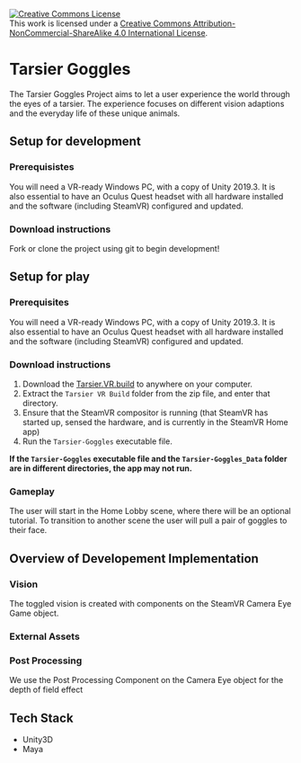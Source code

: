 <a rel="license" href="http://creativecommons.org/licenses/by-nc-sa/4.0/"><img alt="Creative Commons License" style="border-width:0" src="https://i.creativecommons.org/l/by-nc-sa/4.0/88x31.png" /></a><br />This work is licensed under a <a rel="license" href="http://creativecommons.org/licenses/by-nc-sa/4.0/">Creative Commons Attribution-NonCommercial-ShareAlike 4.0 International License</a>.


# Tarsier Goggles
The Tarsier Goggles Project aims to let a user experience the world through the eyes of a tarsier. The experience focuses on different vision adaptions and the everyday life of these unique animals.

## Setup for development

### Prerequisistes

You will need a VR-ready Windows PC, with a copy of Unity 2019.3. It is also essential to have an Oculus Quest headset with all hardware installed and the software (including SteamVR) configured and updated.

### Download instructions

Fork or clone the project using git to begin development!

## Setup for play

### Prerequisites 

You will need a VR-ready Windows PC, with a copy of Unity 2019.3. It is also essential to have an Oculus Quest headset with all hardware installed and the software (including SteamVR) configured and updated.

### Download instructions

1. Download the [Tarsier.VR.build](https://github.com/dali-lab/tarsier-v2) to anywhere on your computer.
2. Extract the `Tarsier VR Build` folder from the zip file, and enter that directory. 
3. Ensure that the SteamVR compositor is running (that SteamVR has started up, sensed the hardware, and is currently in the SteamVR Home app)
4. Run the `Tarsier-Goggles` executable file.

__If the `Tarsier-Goggles` executable file and the `Tarsier-Goggles_Data` folder are in different directories, the app may not run.__

### Gameplay

The user will start in the Home Lobby scene, where there will be an optional tutorial. To transition to another scene the user will pull a pair of goggles to their face.

## Overview of Developement Implementation

### Vision
The toggled vision is created with components on the SteamVR Camera Eye Game object.

### External Assets


### Post Processing
We use the Post Processing Component on the Camera Eye object for the depth of field effect

## Tech Stack
- Unity3D
- Maya
